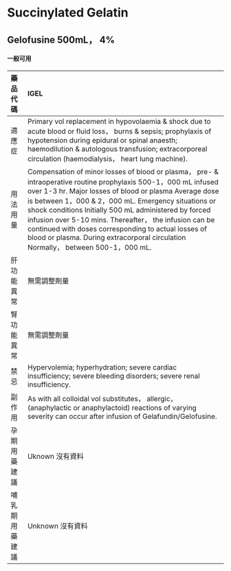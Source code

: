 # Succinylated Gelatin

## Gelofusine 500mL， 4%

#### 一般可用

| 藥品代碼       | IGEL                                                                                                                                                                                                                                                                                                                                                                                                                                                                                             |
|:---------------|:-------------------------------------------------------------------------------------------------------------------------------------------------------------------------------------------------------------------------------------------------------------------------------------------------------------------------------------------------------------------------------------------------------------------------------------------------------------------------------------------------|
| 適應症         | Primary vol replacement in hypovolaemia & shock due to acute blood or fluid loss， burns & sepsis; prophylaxis of hypotension during epidural or spinal anaesth; haemodilution & autologous transfusion; extracorporeal circulation (haemodialysis， heart lung machine).                                                                                                                                                                                                                        |
| 用法用量       | Compensation of minor losses of blood or plasma， pre- & intraoperative routine prophylaxis 500-1，000 mL infused over 1-3 hr. Major losses of blood or plasma Average dose is between 1，000 & 2，000 mL. Emergency situations or shock conditions Initially 500 mL administered by forced infusion over 5-10 mins. Thereafter， the infusion can be continued with doses corresponding to actual losses of blood or plasma. During extracorporal circulation Normally， between 500-1，000 mL. |
| 肝功能異常     | 無需調整劑量                                                                                                                                                                                                                                                                                                                                                                                                                                                                                     |
| 腎功能異常     | 無需調整劑量                                                                                                                                                                                                                                                                                                                                                                                                                                                                                     |
| 禁忌           | Hypervolemia; hyperhydration; severe cardiac insufficiency; severe bleeding disorders; severe renal insufficiency.                                                                                                                                                                                                                                                                                                                                                                               |
| 副作用         | As with all colloidal vol substitutes， allergic， (anaphylactic or anaphylactoid) reactions of varying severity can occur after infusion of Gelafundin/Gelofusine.                                                                                                                                                                                                                                                                                                                              |
| 孕期用藥建議   | Uknown 沒有資料                                                                                                                                                                                                                                                                                                                                                                                                                                                                                  |
| 哺乳期用藥建議 | Unknown 沒有資料                                                                                                                                                                                                                                                                                                                                                                                                                                                                                 |


